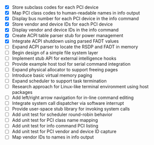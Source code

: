 - [x] Store subclass codes for each PCI device
- [x] Map PCI class codes to human-readable names in info output
- [x] Display bus number for each PCI device in the info command
- [x] Store vendor and device IDs for each PCI device
- [x] Display vendor and device IDs in the info command
- [x] Create ACPI table parser stub for power management
- [x] Integrate ACPI shutdown using parsed FADT values
- [ ] Expand ACPI parser to locate the RSDP and FADT in memory
- [ ] Begin design of a simple file system layer
- [ ] Implement stub API for external intelligence hooks
- [ ] Provide example host tool for serial command integration
- [ ] Expand physical allocator to support freeing pages
- [ ] Introduce basic virtual memory paging
- [ ] Expand scheduler to support task termination
- [ ] Research approach for Linux-like terminal environment using host packages
- [ ] Add left/right arrow navigation for in-line command editing
- [ ] Integrate system call dispatcher via software interrupt
- [ ] Provide user-space stub library for invoking system calls
- [ ] Add unit test for scheduler round-robin behavior
- [ ] Add unit test for PCI class name mapping
- [ ] Add unit test for info command PCI listing
- [ ] Add unit test for PCI vendor and device ID capture
- [ ] Map vendor IDs to names in info output
